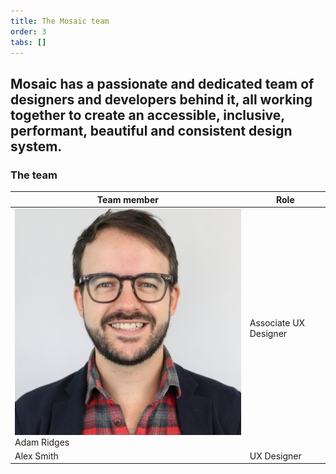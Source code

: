```yaml
---
title: The Mosaic team
order: 3
tabs: []
---
```

## Mosaic has a passionate and dedicated team of designers and developers behind it, all working together to create an accessible, inclusive, performant, beautiful and consistent design system.

### The team

| Team member | Role                 |
| ----------- | -------------------- |
| <img src="src/assets/img/me.jpg"/> Adam Ridges | Associate UX Designer |
| Alex Smith | UX Designer |

